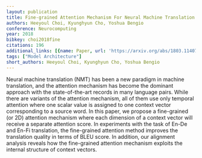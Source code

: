 ```yaml
---
layout: publication
title: Fine-grained Attention Mechanism For Neural Machine Translation
authors: Heeyoul Choi, Kyunghyun Cho, Yoshua Bengio
conference: Neurocomputing
year: 2018
bibkey: choi2018fine
citations: 196
additional_links: [{name: Paper, url: 'https://arxiv.org/abs/1803.11407'}]
tags: ["Model Architecture"]
short_authors: Heeyoul Choi, Kyunghyun Cho, Yoshua Bengio
---
```

Neural machine translation (NMT) has been a new paradigm in machine
translation, and the attention mechanism has become the dominant approach with
the state-of-the-art records in many language pairs. While there are variants
of the attention mechanism, all of them use only temporal attention where one
scalar value is assigned to one context vector corresponding to a source word.
In this paper, we propose a fine-grained (or 2D) attention mechanism where each
dimension of a context vector will receive a separate attention score. In
experiments with the task of En-De and En-Fi translation, the fine-grained
attention method improves the translation quality in terms of BLEU score. In
addition, our alignment analysis reveals how the fine-grained attention
mechanism exploits the internal structure of context vectors.